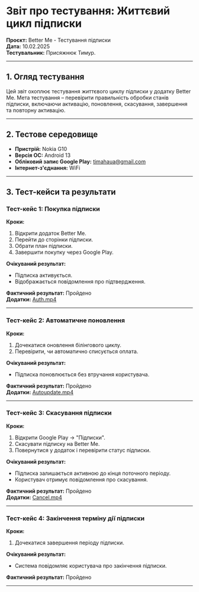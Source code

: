 # Звіт про тестування: Життєвий цикл підписки

**Проєкт:** Better Me - Тестування підписки  
**Дата:** 10.02.2025  
**Тестувальник:** Присяжнюк Тимур.

---

## 1. Огляд тестування

Цей звіт охоплює тестування життєвого циклу підписки у додатку Better Me. Мета тестування – перевірити правильність обробки станів підписки, включаючи активацію, поновлення, скасування, завершення та повторну активацію.

---

## 2. Тестове середовище

- **Пристрій:** Nokia G10
- **Версія ОС:** Android 13
- **Обліковий запис Google Play:** timahaua@gmail.com
- **Інтернет-з'єднання:** WiFi

---

## 3. Тест-кейси та результати

### **Тест-кейс 1: Покупка підписки**  
**Кроки:**
1. Відкрити додаток Better Me.
2. Перейти до сторінки підписки.
3. Обрати план підписки.
4. Завершити покупку через Google Play.  

**Очікуваний результат:**  
- Підписка активується.  
- Відображається повідомлення про підтвердження.  

**Фактичний результат:** Пройдено  
**Додатки:** [Auth.mp4](#)

---

### **Тест-кейс 2: Автоматичне поновлення**  
**Кроки:**
1. Дочекатися оновлення білінгового циклу.
2. Перевірити, чи автоматично списується оплата.  

**Очікуваний результат:**  
- Підписка поновлюється без втручання користувача.  

**Фактичний результат:** Пройдено  
**Додатки:** [Autoupdate.mp4](#)

---

### **Тест-кейс 3: Скасування підписки**  
**Кроки:**
1. Відкрити Google Play → "Підписки".
2. Скасувати підписку на Better Me.
3. Повернутися у додаток і перевірити статус підписки.  

**Очікуваний результат:**  
- Підписка залишається активною до кінця поточного періоду.
- Користувач отримує повідомлення про скасування.  

**Фактичний результат:** Пройдено  
**Додатки:** [Cancel.mp4](#)

---

### **Тест-кейс 4: Закінчення терміну дії підписки**  
**Кроки:**
1. Дочекатися завершення періоду підписки.  

**Очікуваний результат:**  
- Система повідомляє користувача про закінчення підписки.  

**Фактичний результат:** Пройдено

---
